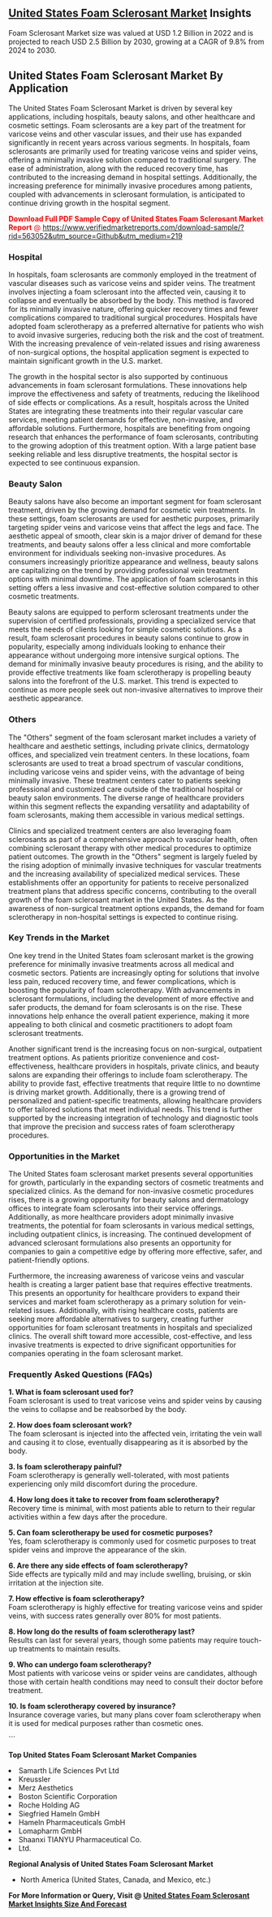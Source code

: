 <h2><a href="https://www.verifiedmarketreports.com/download-sample/?rid=563052&amp;utm_source=Github&amp;utm_medium=219" target="_blank">United States Foam Sclerosant Market</a> Insights</h2><p>Foam Sclerosant Market size was valued at USD 1.2 Billion in 2022 and is projected to reach USD 2.5 Billion by 2030, growing at a CAGR of 9.8% from 2024 to 2030.</p><p> <h2>United States Foam Sclerosant Market By Application</h2> <p>The United States Foam Sclerosant Market is driven by several key applications, including hospitals, beauty salons, and other healthcare and cosmetic settings. Foam sclerosants are a key part of the treatment for varicose veins and other vascular issues, and their use has expanded significantly in recent years across various segments. In hospitals, foam sclerosants are primarily used for treating varicose veins and spider veins, offering a minimally invasive solution compared to traditional surgery. The ease of administration, along with the reduced recovery time, has contributed to the increasing demand in hospital settings. Additionally, the increasing preference for minimally invasive procedures among patients, coupled with advancements in sclerosant formulation, is anticipated to continue driving growth in the hospital segment. <p><span class=""><span style="color: #ff0000;"><strong>Download Full PDF Sample Copy of United States Foam Sclerosant Market Report</strong> @ </span><a href="https://www.verifiedmarketreports.com/download-sample/?rid=563052&amp;utm_source=Github&amp;utm_medium=219" target="_blank">https://www.verifiedmarketreports.com/download-sample/?rid=563052&amp;utm_source=Github&amp;utm_medium=219</a></span></p></p> <h3>Hospital</h3> <p>In hospitals, foam sclerosants are commonly employed in the treatment of vascular diseases such as varicose veins and spider veins. The treatment involves injecting a foam sclerosant into the affected vein, causing it to collapse and eventually be absorbed by the body. This method is favored for its minimally invasive nature, offering quicker recovery times and fewer complications compared to traditional surgical procedures. Hospitals have adopted foam sclerotherapy as a preferred alternative for patients who wish to avoid invasive surgeries, reducing both the risk and the cost of treatment. With the increasing prevalence of vein-related issues and rising awareness of non-surgical options, the hospital application segment is expected to maintain significant growth in the U.S. market. <p>The growth in the hospital sector is also supported by continuous advancements in foam sclerosant formulations. These innovations help improve the effectiveness and safety of treatments, reducing the likelihood of side effects or complications. As a result, hospitals across the United States are integrating these treatments into their regular vascular care services, meeting patient demands for effective, non-invasive, and affordable solutions. Furthermore, hospitals are benefiting from ongoing research that enhances the performance of foam sclerosants, contributing to the growing adoption of this treatment option. With a large patient base seeking reliable and less disruptive treatments, the hospital sector is expected to see continuous expansion.</p> <h3>Beauty Salon</h3> <p>Beauty salons have also become an important segment for foam sclerosant treatment, driven by the growing demand for cosmetic vein treatments. In these settings, foam sclerosants are used for aesthetic purposes, primarily targeting spider veins and varicose veins that affect the legs and face. The aesthetic appeal of smooth, clear skin is a major driver of demand for these treatments, and beauty salons offer a less clinical and more comfortable environment for individuals seeking non-invasive procedures. As consumers increasingly prioritize appearance and wellness, beauty salons are capitalizing on the trend by providing professional vein treatment options with minimal downtime. The application of foam sclerosants in this setting offers a less invasive and cost-effective solution compared to other cosmetic treatments. <p>Beauty salons are equipped to perform sclerosant treatments under the supervision of certified professionals, providing a specialized service that meets the needs of clients looking for simple cosmetic solutions. As a result, foam sclerosant procedures in beauty salons continue to grow in popularity, especially among individuals looking to enhance their appearance without undergoing more intensive surgical options. The demand for minimally invasive beauty procedures is rising, and the ability to provide effective treatments like foam sclerotherapy is propelling beauty salons into the forefront of the U.S. market. This trend is expected to continue as more people seek out non-invasive alternatives to improve their aesthetic appearance.</p> <h3>Others</h3> <p>The "Others" segment of the foam sclerosant market includes a variety of healthcare and aesthetic settings, including private clinics, dermatology offices, and specialized vein treatment centers. In these locations, foam sclerosants are used to treat a broad spectrum of vascular conditions, including varicose veins and spider veins, with the advantage of being minimally invasive. These treatment centers cater to patients seeking professional and customized care outside of the traditional hospital or beauty salon environments. The diverse range of healthcare providers within this segment reflects the expanding versatility and adaptability of foam sclerosants, making them accessible in various medical settings. <p>Clinics and specialized treatment centers are also leveraging foam sclerosants as part of a comprehensive approach to vascular health, often combining sclerosant therapy with other medical procedures to optimize patient outcomes. The growth in the "Others" segment is largely fueled by the rising adoption of minimally invasive techniques for vascular treatments and the increasing availability of specialized medical services. These establishments offer an opportunity for patients to receive personalized treatment plans that address specific concerns, contributing to the overall growth of the foam sclerosant market in the United States. As the awareness of non-surgical treatment options expands, the demand for foam sclerotherapy in non-hospital settings is expected to continue rising.</p> <h3>Key Trends in the Market</h3> <p>One key trend in the United States foam sclerosant market is the growing preference for minimally invasive treatments across all medical and cosmetic sectors. Patients are increasingly opting for solutions that involve less pain, reduced recovery time, and fewer complications, which is boosting the popularity of foam sclerotherapy. With advancements in sclerosant formulations, including the development of more effective and safer products, the demand for foam sclerosants is on the rise. These innovations help enhance the overall patient experience, making it more appealing to both clinical and cosmetic practitioners to adopt foam sclerosant treatments.</p> <p>Another significant trend is the increasing focus on non-surgical, outpatient treatment options. As patients prioritize convenience and cost-effectiveness, healthcare providers in hospitals, private clinics, and beauty salons are expanding their offerings to include foam sclerotherapy. The ability to provide fast, effective treatments that require little to no downtime is driving market growth. Additionally, there is a growing trend of personalized and patient-specific treatments, allowing healthcare providers to offer tailored solutions that meet individual needs. This trend is further supported by the increasing integration of technology and diagnostic tools that improve the precision and success rates of foam sclerotherapy procedures.</p> <h3>Opportunities in the Market</h3> <p>The United States foam sclerosant market presents several opportunities for growth, particularly in the expanding sectors of cosmetic treatments and specialized clinics. As the demand for non-invasive cosmetic procedures rises, there is a growing opportunity for beauty salons and dermatology offices to integrate foam sclerosants into their service offerings. Additionally, as more healthcare providers adopt minimally invasive treatments, the potential for foam sclerosants in various medical settings, including outpatient clinics, is increasing. The continued development of advanced sclerosant formulations also presents an opportunity for companies to gain a competitive edge by offering more effective, safer, and patient-friendly options.</p> <p>Furthermore, the increasing awareness of varicose veins and vascular health is creating a larger patient base that requires effective treatments. This presents an opportunity for healthcare providers to expand their services and market foam sclerotherapy as a primary solution for vein-related issues. Additionally, with rising healthcare costs, patients are seeking more affordable alternatives to surgery, creating further opportunities for foam sclerosant treatments in hospitals and specialized clinics. The overall shift toward more accessible, cost-effective, and less invasive treatments is expected to drive significant opportunities for companies operating in the foam sclerosant market.</p> <h3>Frequently Asked Questions (FAQs)</h3> <p><strong>1. What is foam sclerosant used for?</strong><br>Foam sclerosant is used to treat varicose veins and spider veins by causing the veins to collapse and be reabsorbed by the body.</p> <p><strong>2. How does foam sclerosant work?</strong><br>The foam sclerosant is injected into the affected vein, irritating the vein wall and causing it to close, eventually disappearing as it is absorbed by the body.</p> <p><strong>3. Is foam sclerotherapy painful?</strong><br>Foam sclerotherapy is generally well-tolerated, with most patients experiencing only mild discomfort during the procedure.</p> <p><strong>4. How long does it take to recover from foam sclerotherapy?</strong><br>Recovery time is minimal, with most patients able to return to their regular activities within a few days after the procedure.</p> <p><strong>5. Can foam sclerotherapy be used for cosmetic purposes?</strong><br>Yes, foam sclerotherapy is commonly used for cosmetic purposes to treat spider veins and improve the appearance of the skin.</p> <p><strong>6. Are there any side effects of foam sclerotherapy?</strong><br>Side effects are typically mild and may include swelling, bruising, or skin irritation at the injection site.</p> <p><strong>7. How effective is foam sclerotherapy?</strong><br>Foam sclerotherapy is highly effective for treating varicose veins and spider veins, with success rates generally over 80% for most patients.</p> <p><strong>8. How long do the results of foam sclerotherapy last?</strong><br>Results can last for several years, though some patients may require touch-up treatments to maintain results.</p> <p><strong>9. Who can undergo foam sclerotherapy?</strong><br>Most patients with varicose veins or spider veins are candidates, although those with certain health conditions may need to consult their doctor before treatment.</p> <p><strong>10. Is foam sclerotherapy covered by insurance?</strong><br>Insurance coverage varies, but many plans cover foam sclerotherapy when it is used for medical purposes rather than cosmetic ones.</p> ```</p><p><strong>Top United States Foam Sclerosant Market Companies</strong></p><div data-test-id=""><p><li>Samarth Life Sciences Pvt Ltd</li><li> Kreussler</li><li> Merz Aesthetics</li><li> Boston Scientific Corporation</li><li> Roche Holding AG</li><li> Siegfried Hameln GmbH</li><li> Hameln Pharmaceuticals GmbH</li><li> Lomapharm GmbH</li><li> Shaanxi TIANYU Pharmaceutical Co.</li><li> Ltd.</li></p><div><strong>Regional Analysis of&nbsp;United States Foam Sclerosant Market</strong></div><ul><li dir="ltr"><p dir="ltr">North America&nbsp;(United States, Canada, and Mexico, etc.)</p></li></ul><p><strong>For More Information or Query, Visit @&nbsp;</strong><strong><a href="https://www.verifiedmarketreports.com/product/foam-sclerosant-market/?utm_source=Github&amp;utm_medium=219" target="_blank">United States Foam Sclerosant Market Insights Size And Forecast</a></strong></p></div>
